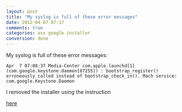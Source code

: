```yaml
---
layout: post
title: "My syslog is full of these error messages"
date: 2012-04-07 07:17
comments: true
categories: osx google installer
conversion: done
---
```


My syslog is full of these error messages:

```
Apr  7 07:08:37 Media-Center com.apple.launchd[1] 
(com.google.keystone.daemon[67255]) : bootstrap_register() 
erroneously called instead of bootstrap_check_in(). Mach service: com.google.Keystone.Daemon
```


I removed the installer using the instruction 

[here](http://support.google.com/installer/bin/answer.py?hl=en&answer=100386)

